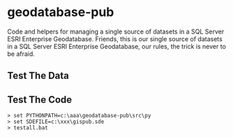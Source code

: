 # geodatabase-pub

Code and helpers for managing a single source of datasets in a SQL Server ESRI Enterprise Geodatabase.  Friends, this is our single source of datasets in a SQL Server ESRI Enterprise Geodatabase, our rules, the trick is never to be afraid.

## Test The Data

## Test The Code

```
> set PYTHONPATH=c:\aaa\geodatabase-pub\src\py
> set SDEFILE=c:\xxx\gispub.sde
> testall.bat
```


